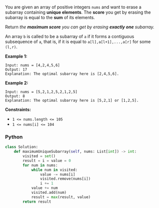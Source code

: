 You are given an array of positive integers  `nums`  and want to erase a subarray containing **unique elements**. The  **score**  you get by erasing the subarray is equal to the  **sum**  of its elements.

Return  _the  **maximum score**  you can get by erasing  **exactly one**  subarray._

An array  `b`  is called to be a  subarray  of  `a`  if it forms a contiguous subsequence of  `a`, that is, if it is equal to  `a[l],a[l+1],...,a[r]`  for some  `(l,r)`.

**Example 1:**
```
Input: nums = [4,2,4,5,6]
Output: 17
Explanation: The optimal subarray here is [2,4,5,6].
```

**Example 2:**
```
Input: nums = [5,2,1,2,5,2,1,2,5]
Output: 8
Explanation: The optimal subarray here is [5,2,1] or [1,2,5].
```

**Constraints:**

-   `1 <= nums.length <= 105`
-   `1 <= nums[i] <= 104`


### Python
```py
class Solution:
    def maximumUniqueSubarray(self, nums: List[int]) -> int:
        visited = set()
        result = i = value = 0
        for num in nums:
            while num in visited:
                value -= nums[i]
                visited.remove(nums[i])
                i += 1
            value += num
            visited.add(num)
            result = max(result, value)
        return result
```